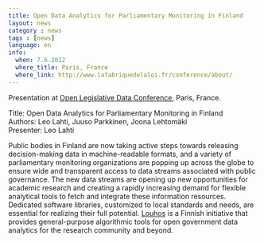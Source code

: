 ```yaml
---
title: Open Data Analytics for Parliamentary Monitoring in Finland
layout: news
category : news
tags : [news]
language: en
info:
  when: 7.6.2012
  where_title: Paris, France
  where_link: http://www.lafabriquedelaloi.fr/conference/about/
---
```


Presentation at [Open Legislative Data Conference](http://www.lafabriquedelaloi.fr/conference/about/), Paris, France. 

Title: Open Data Analytics for Parliamentary Monitoring in Finland  
Authors: Leo Lahti, Juuso Parkkinen, Joona Lehtomäki   
Presenter: Leo Lahti  

Public bodies in Finland are now taking active steps towards releasing decision-making data in machine-readable formats, and a variety of parliamentary monitoring organizations are popping up across the globe to ensure wide and transparent access to data streams associated with public governance. The new data streams are opening up new opportunities for academic research and creating a rapidly increasing demand for flexible analytical tools to fetch and integrate these information resources. Dedicated software libraries, customized to local standards and needs, are essential for realizing their full potential. [Louhos](louhos.github.com) is a Finnish initiative that provides general-purpose algorithmic tools for open government data analytics for the research community and beyond. 
